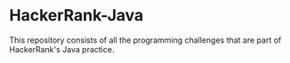 # HackerRank-Java
This repository consists of all the programming challenges that are part of  HackerRank's Java practice.
